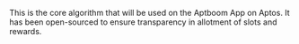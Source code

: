 This is the core algorithm that will be used on the Aptboom App on Aptos.
It has been open-sourced to ensure transparency in allotment of slots and rewards.
